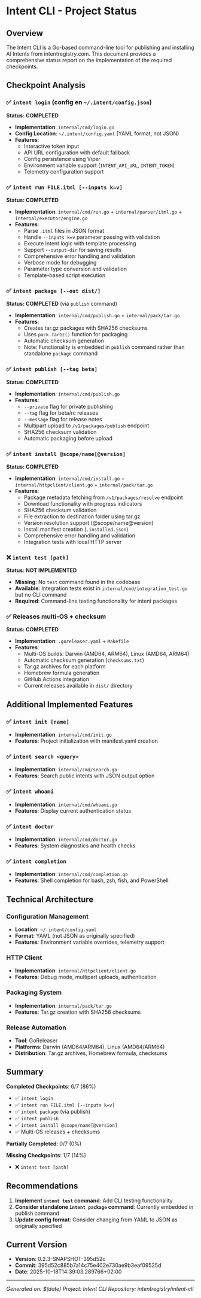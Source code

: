 # Intent CLI - Project Status

## Overview
The Intent CLI is a Go-based command-line tool for publishing and installing AI Intents from intentregistry.com. This document provides a comprehensive status report on the implementation of the required checkpoints.

## Checkpoint Analysis

### ✅ `intent login` (config en `~/.intent/config.json`)
**Status: COMPLETED**
- **Implementation**: `internal/cmd/login.go`
- **Config Location**: `~/.intent/config.yaml` (YAML format, not JSON)
- **Features**:
  - Interactive token input
  - API URL configuration with default fallback
  - Config persistence using Viper
  - Environment variable support (`INTENT_API_URL`, `INTENT_TOKEN`)
  - Telemetry configuration support

### ✅ `intent run FILE.itml [--inputs k=v]`
**Status: COMPLETED**
- **Implementation**: `internal/cmd/run.go` + `internal/parser/itml.go` + `internal/executor/engine.go`
- **Features**:
  - Parse `.itml` files in JSON format
  - Handle `--inputs k=v` parameter passing with validation
  - Execute intent logic with template processing
  - Support `--output-dir` for saving results
  - Comprehensive error handling and validation
  - Verbose mode for debugging
  - Parameter type conversion and validation
  - Template-based script execution

### ✅ `intent package [--out dist/]`
**Status: COMPLETED** (via `publish` command)
- **Implementation**: `internal/cmd/publish.go` + `internal/pack/tar.go`
- **Features**:
  - Creates tar.gz packages with SHA256 checksums
  - Uses `pack.TarGz()` function for packaging
  - Automatic checksum generation
  - Note: Functionality is embedded in `publish` command rather than standalone `package` command

### ✅ `intent publish [--tag beta]`
**Status: COMPLETED**
- **Implementation**: `internal/cmd/publish.go`
- **Features**:
  - `--private` flag for private publishing
  - `--tag` flag for beta/rc releases
  - `--message` flag for release notes
  - Multipart upload to `/v1/packages/publish` endpoint
  - SHA256 checksum validation
  - Automatic packaging before upload

### ✅ `intent install @scope/name[@version]`
**Status: COMPLETED**
- **Implementation**: `internal/cmd/install.go` + `internal/httpclient/client.go` + `internal/pack/tar.go`
- **Features**:
  - Package metadata fetching from `/v1/packages/resolve` endpoint
  - Download functionality with progress indicators
  - SHA256 checksum validation
  - File extraction to destination folder using tar.gz
  - Version resolution support (@scope/name@version)
  - Install manifest creation (`.installed.json`)
  - Comprehensive error handling and validation
  - Integration tests with local HTTP server

### ❌ `intent test [path]`
**Status: NOT IMPLEMENTED**
- **Missing**: No `test` command found in the codebase
- **Available**: Integration tests exist in `internal/cmd/integration_test.go` but no CLI command
- **Required**: Command-line testing functionality for intent packages

### ✅ Releases multi‑OS + checksum
**Status: COMPLETED**
- **Implementation**: `.goreleaser.yaml` + `Makefile`
- **Features**:
  - Multi-OS builds: Darwin (AMD64, ARM64), Linux (AMD64, ARM64)
  - Automatic checksum generation (`checksums.txt`)
  - Tar.gz archives for each platform
  - Homebrew formula generation
  - GitHub Actions integration
  - Current releases available in `dist/` directory

## Additional Implemented Features

### ✅ `intent init [name]`
- **Implementation**: `internal/cmd/init.go`
- **Features**: Project initialization with manifest.yaml creation

### ✅ `intent search <query>`
- **Implementation**: `internal/cmd/search.go`
- **Features**: Search public intents with JSON output option

### ✅ `intent whoami`
- **Implementation**: `internal/cmd/whoami.go`
- **Features**: Display current authentication status

### ✅ `intent doctor`
- **Implementation**: `internal/cmd/doctor.go`
- **Features**: System diagnostics and health checks

### ✅ `intent completion`
- **Implementation**: `internal/cmd/completion.go`
- **Features**: Shell completion for bash, zsh, fish, and PowerShell

## Technical Architecture

### Configuration Management
- **Location**: `~/.intent/config.yaml`
- **Format**: YAML (not JSON as originally specified)
- **Features**: Environment variable overrides, telemetry support

### HTTP Client
- **Implementation**: `internal/httpclient/client.go`
- **Features**: Debug mode, multipart uploads, authentication

### Packaging System
- **Implementation**: `internal/pack/tar.go`
- **Features**: Tar.gz creation with SHA256 checksums

### Release Automation
- **Tool**: GoReleaser
- **Platforms**: Darwin (AMD64/ARM64), Linux (AMD64/ARM64)
- **Distribution**: Tar.gz archives, Homebrew formula, checksums

## Summary

**Completed Checkpoints**: 6/7 (86%)
- ✅ `intent login`
- ✅ `intent run FILE.itml [--inputs k=v]`
- ✅ `intent package` (via publish)
- ✅ `intent publish`
- ✅ `intent install @scope/name[@version]`
- ✅ Multi-OS releases + checksums

**Partially Completed**: 0/7 (0%)

**Missing Checkpoints**: 1/7 (14%)
- ❌ `intent test [path]`

## Recommendations

1. **Implement `intent test` command**: Add CLI testing functionality
2. **Consider standalone `intent package` command**: Currently embedded in publish command
3. **Update config format**: Consider changing from YAML to JSON as originally specified

## Current Version
- **Version**: 0.2.3-SNAPSHOT-395d52c
- **Commit**: 395d52c885b7a14c75e402e730ae9b3eaf09525d
- **Date**: 2025-10-18T14:39:03.289766+02:00

---
*Generated on: $(date)*
*Project: Intent CLI*
*Repository: intentregistry/intent-cli*

